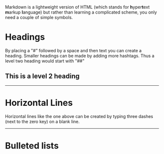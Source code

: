 
Markdown is a lightweight version of HTML (which stands for **h**yper**t**ext **m**arkup **l**anguage) but rather than learning a complicated scheme, you only need a couple of simple symbols.

# Headings
By placing a "#" followed by a space and then text you can create a heading.  Smaller headings can be made by adding more hashtags.  Thus a level two heading would start with "##"

## This is a level 2 heading

---
# Horizontal Lines
Horizontal lines like the one above can be created by typing three dashes (next to the zero key) on a blank line.

---

# Bulleted lists